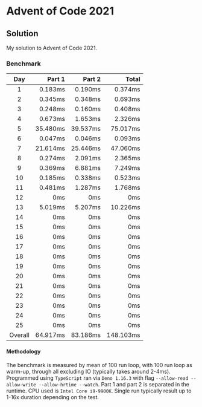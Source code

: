 # Advent of Code 2021

## Solution

My solution to Advent of Code 2021.

### Benchmark

|   Day   |   Part 1 |   Part 2 |     Total |
| :-----: | -------: | -------: | --------: |
|    1    |  0.183ms |  0.190ms |   0.374ms |
|    2    |  0.345ms |  0.348ms |   0.693ms |
|    3    |  0.248ms |  0.160ms |   0.408ms |
|    4    |  0.673ms |  1.653ms |   2.326ms |
|    5    | 35.480ms | 39.537ms |  75.017ms |
|    6    |  0.047ms |  0.046ms |   0.093ms |
|    7    | 21.614ms | 25.446ms |  47.060ms |
|    8    |  0.274ms |  2.091ms |   2.365ms |
|    9    |  0.369ms |  6.881ms |   7.249ms |
|   10    |  0.185ms |  0.338ms |   0.523ms |
|   11    |  0.481ms |  1.287ms |   1.768ms |
|   12    |      0ms |      0ms |       0ms |
|   13    |  5.019ms |  5.207ms |  10.226ms |
|   14    |      0ms |      0ms |       0ms |
|   15    |      0ms |      0ms |       0ms |
|   16    |      0ms |      0ms |       0ms |
|   17    |      0ms |      0ms |       0ms |
|   18    |      0ms |      0ms |       0ms |
|   19    |      0ms |      0ms |       0ms |
|   20    |      0ms |      0ms |       0ms |
|   21    |      0ms |      0ms |       0ms |
|   22    |      0ms |      0ms |       0ms |
|   23    |      0ms |      0ms |       0ms |
|   24    |      0ms |      0ms |       0ms |
|   25    |      0ms |      0ms |       0ms |
| Overall | 64.917ms | 83.186ms | 148.103ms |

#### Methodology

The benchmark is measured by mean of 100 run loop, with 100 run loop as warm-up, through
all excluding IO (typically takes around 2-4ms). Programmed using `TypeScript` ran via
`Deno 1.16.3` with flag `--allow-read --allow-write --allow-hrtime --watch`. Part 1 and
part 2 is separated in the runtime. CPU used is `Intel Core i9-9900K`. Single run
typically result up to 1-16x duration depending on the test.
